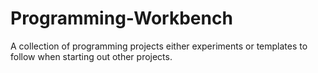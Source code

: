 # Programming-Workbench
A collection of programming projects either experiments or templates to follow when starting out other projects.
